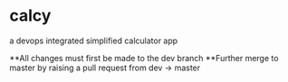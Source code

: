 # calcy
a devops integrated simplified calculator app

**All changes must first be made to the dev branch 
**Further merge to master by raising a pull request from dev -> master
